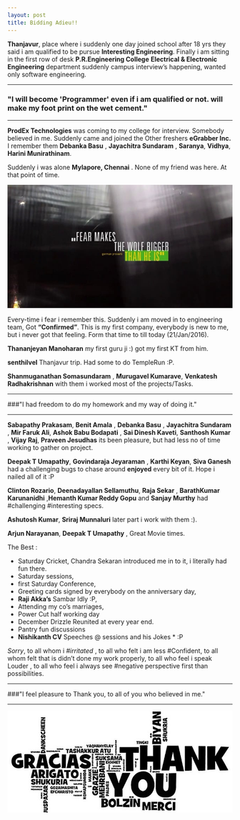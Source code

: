 ```yaml
---
layout: post
title: Bidding Adieu!!
---
```


**Thanjavur**, place where i suddenly one day joined school after 18 yrs they said i am qualified to be pursue **Interesting Engineering**. Finally i am sitting in the first row of desk **P.R.Engineering College** <i class="icon-cog"></i> **Electrical & Electronic Engineering**  department suddenly campus interview’s happening, wanted only software engineering.

---

### "I will become 'Programmer' even if i am qualified or not. will make my foot print on the wet cement."

---

**ProdEx Technologies** was coming to my college for interview. Somebody believed in me. Suddenly came and joined the Other freshers **eGrabber Inc.** I remember them **Debanka Basu** , **Jayachitra Sundaram** , **Saranya**, **Vidhya**, **Harini Munirathinam**.  


Suddenly i was alone **Mylapore, Chennai** . None of my friend was here. At that point of time.

![placeholder](https://raw.githubusercontent.com/Omgan/omgan.github.io/d74d819d1635c8b8401571c71c3ba274f6ffe487/img/20012016_1.jpg)


Every-time i fear i remember this. Suddenly i am moved in to engineering team, Got **“Confirmed”**.
This is my first company, everybody is new to me, but i never got that feeling. Form that time to till today (21/Jan/2016). 

**Thananjeyan Manoharan** my first guru ji :) got my first KT from him. 

**senthilvel** Thanjavur trip. Had some to do TempleRun :P.

**Shanmuganathan Somasundaram** , **Murugavel Kumarave**, **Venkatesh Radhakrishnan** with them i worked most of the projects/Tasks. 

<hr/>

###"I had freedom to do my homework and my way of doing it."

<hr/>

**Sabapathy Prakasam**, **Benit Amala** , **Debanka Basu** , **Jayachitra Sundaram** , **Mir Faruk Ali**, **Ashok Babu Bodapati** , **Sai Dinesh Kaveti**, **Santhosh Kumar** , **Vijay Raj**, **Praveen Jesudhas** its been pleasure, but had less no of time working to gather on project. 

**Deepak T Umapathy**, **Govindaraja Jeyaraman** , **Karthi Keyan**, **Siva Ganesh**  had a challenging bugs to chase around **enjoyed** every bit of it. Hope i nailed all of it :P

**Clinton Rozario**, **Deenadayallan Sellamuthu**, **Raja Sekar** , **BarathKumar Karunanidhi** ,**Hemanth Kumar Reddy Gopu** and **Sanjay Murthy** had #challenging #interesting specs. 

**Ashutosh Kumar**, **Sriraj Munnaluri** later part i work with them :).

**Arjun Narayanan**, **Deepak T Umapathy** , Great Movie times.

The Best : 

 - Saturday Cricket, Chandra Sekaran introduced me in to it, i literally had fun there.
 - Saturday sessions, 
 - first Saturday Conference, 
 - Greeting cards signed by everybody on the anniversary day, 
 - **Raji Akka’s** Sambar Idly :P, 
 - Attending my co’s marriages, 
 - Power Cut half working day
 - December Drizzle Reunited at every year end.
 - Pantry fun discussions
 - **Nishikanth CV** Speeches @ sessions and his Jokes * :P

*Sorry*, to all whom i *#irritated* ,  to all who felt i am less #Confident, to all whom felt that is didn’t done my work properly, to all who feel i speak Louder , to all who feel i always see #negative perspective first than possibilities.

<hr/>

###"I feel pleasure to Thank you, to all of you who believed in me."

<hr/>


![placeholder](https://raw.githubusercontent.com/Omgan/omgan.github.io/gh-pages/img/20012016_2.jpg  "Thank you in all language")

